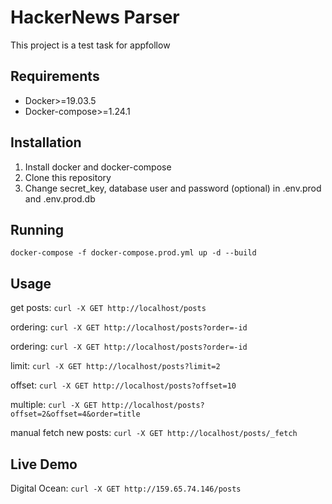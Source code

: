 # HackerNews Parser

This project is a test task for appfollow

## Requirements

* Docker>=19.03.5
* Docker-compose>=1.24.1

## Installation

1. Install docker and docker-compose
2. Clone this repository
3. Change secret_key, database user and password (optional) in .env.prod and .env.prod.db


## Running

    docker-compose -f docker-compose.prod.yml up -d --build

## Usage

get posts:
`curl -X GET http://localhost/posts`

ordering:
`curl -X GET http://localhost/posts?order=-id`

ordering:
`curl -X GET http://localhost/posts?order=-id`

limit:
`curl -X GET http://localhost/posts?limit=2`

offset:
`curl -X GET http://localhost/posts?offset=10`

multiple:
`curl -X GET http://localhost/posts?offset=2&offset=4&order=title`

manual fetch new posts:
`curl -X GET http://localhost/posts/_fetch`

## Live Demo

Digital Ocean:
`curl -X GET http://159.65.74.146/posts`